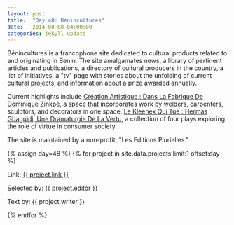 ```yaml
---
layout: post
title:  "Day 48: Bénincultures"
date:   2014-08-08 04:00:00
categories: jekyll update
---
```


<!-- Remember to change the date above -->


Bénincultures is a francophone site dedicated to cultural products related to and originating in Benin. The site amalgamates news, a library of pertinent articles and publications, a directory of cultural producers in the country, a list of initiatives, a "tv" page with stories about the unfolding of current cultural projects, and information about a prize awarded annually.

Current highlights include [Création Artistique : Dans La Fabrique De Dominique Zinkpè](https://www.benincultures.com/fr/creation-artistique-dans-la-fabrique-de-dominique-zinkpe/), a space that incorporates work by welders, carpenters, sculptors, and decorators in one space. [Le Kleenex Qui Tue : Hermas Gbaguidi, Une Dramaturgie De La Vertu](https://www.benincultures.com/fr/le-kleenex-qui-tue-hermas-gbaguidi-une-dramaturgie-de-la-vertu/), a collection of four plays exploring the role of virtue in consumer society. 

The site is maintained by a non-profit, "Les Editions Plurielles."



<!-- Remember to assign the day -->
{% assign day=48 %}
{% for project in site.data.projects limit:1 offset:day %}
<p>Link: <a href="{{ project.link }}">{{ project.link }}</a></p>
<p>Selected by: {{ project.editor }}</p>
<p>Text by: {{ project.writer }}</p>
{% endfor %}
